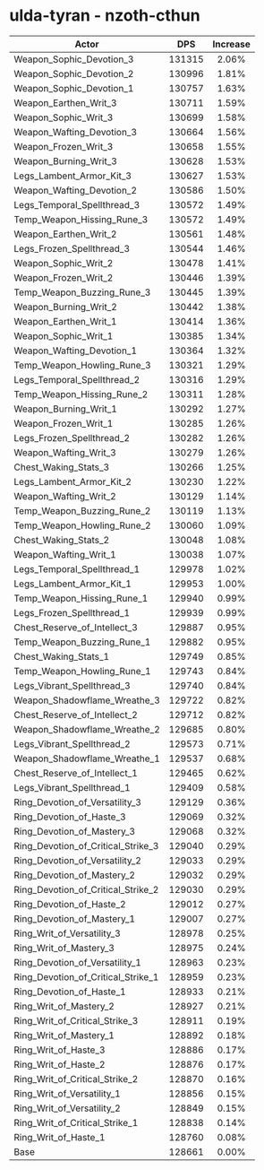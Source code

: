 # ulda-tyran - nzoth-cthun
| Actor | DPS | Increase |
|---|:---:|:---:|
|Weapon_Sophic_Devotion_3|131315|2.06%|
|Weapon_Sophic_Devotion_2|130996|1.81%|
|Weapon_Sophic_Devotion_1|130757|1.63%|
|Weapon_Earthen_Writ_3|130711|1.59%|
|Weapon_Sophic_Writ_3|130699|1.58%|
|Weapon_Wafting_Devotion_3|130664|1.56%|
|Weapon_Frozen_Writ_3|130658|1.55%|
|Weapon_Burning_Writ_3|130628|1.53%|
|Legs_Lambent_Armor_Kit_3|130627|1.53%|
|Weapon_Wafting_Devotion_2|130586|1.50%|
|Legs_Temporal_Spellthread_3|130572|1.49%|
|Temp_Weapon_Hissing_Rune_3|130572|1.49%|
|Weapon_Earthen_Writ_2|130561|1.48%|
|Legs_Frozen_Spellthread_3|130544|1.46%|
|Weapon_Sophic_Writ_2|130478|1.41%|
|Weapon_Frozen_Writ_2|130446|1.39%|
|Temp_Weapon_Buzzing_Rune_3|130445|1.39%|
|Weapon_Burning_Writ_2|130442|1.38%|
|Weapon_Earthen_Writ_1|130414|1.36%|
|Weapon_Sophic_Writ_1|130385|1.34%|
|Weapon_Wafting_Devotion_1|130364|1.32%|
|Temp_Weapon_Howling_Rune_3|130321|1.29%|
|Legs_Temporal_Spellthread_2|130316|1.29%|
|Temp_Weapon_Hissing_Rune_2|130311|1.28%|
|Weapon_Burning_Writ_1|130292|1.27%|
|Weapon_Frozen_Writ_1|130285|1.26%|
|Legs_Frozen_Spellthread_2|130282|1.26%|
|Weapon_Wafting_Writ_3|130279|1.26%|
|Chest_Waking_Stats_3|130266|1.25%|
|Legs_Lambent_Armor_Kit_2|130230|1.22%|
|Weapon_Wafting_Writ_2|130129|1.14%|
|Temp_Weapon_Buzzing_Rune_2|130119|1.13%|
|Temp_Weapon_Howling_Rune_2|130060|1.09%|
|Chest_Waking_Stats_2|130048|1.08%|
|Weapon_Wafting_Writ_1|130038|1.07%|
|Legs_Temporal_Spellthread_1|129978|1.02%|
|Legs_Lambent_Armor_Kit_1|129953|1.00%|
|Temp_Weapon_Hissing_Rune_1|129940|0.99%|
|Legs_Frozen_Spellthread_1|129939|0.99%|
|Chest_Reserve_of_Intellect_3|129887|0.95%|
|Temp_Weapon_Buzzing_Rune_1|129882|0.95%|
|Chest_Waking_Stats_1|129749|0.85%|
|Temp_Weapon_Howling_Rune_1|129743|0.84%|
|Legs_Vibrant_Spellthread_3|129740|0.84%|
|Weapon_Shadowflame_Wreathe_3|129722|0.82%|
|Chest_Reserve_of_Intellect_2|129712|0.82%|
|Weapon_Shadowflame_Wreathe_2|129685|0.80%|
|Legs_Vibrant_Spellthread_2|129573|0.71%|
|Weapon_Shadowflame_Wreathe_1|129537|0.68%|
|Chest_Reserve_of_Intellect_1|129465|0.62%|
|Legs_Vibrant_Spellthread_1|129409|0.58%|
|Ring_Devotion_of_Versatility_3|129129|0.36%|
|Ring_Devotion_of_Haste_3|129069|0.32%|
|Ring_Devotion_of_Mastery_3|129068|0.32%|
|Ring_Devotion_of_Critical_Strike_3|129040|0.29%|
|Ring_Devotion_of_Versatility_2|129033|0.29%|
|Ring_Devotion_of_Mastery_2|129032|0.29%|
|Ring_Devotion_of_Critical_Strike_2|129030|0.29%|
|Ring_Devotion_of_Haste_2|129012|0.27%|
|Ring_Devotion_of_Mastery_1|129007|0.27%|
|Ring_Writ_of_Versatility_3|128978|0.25%|
|Ring_Writ_of_Mastery_3|128975|0.24%|
|Ring_Devotion_of_Versatility_1|128963|0.23%|
|Ring_Devotion_of_Critical_Strike_1|128959|0.23%|
|Ring_Devotion_of_Haste_1|128933|0.21%|
|Ring_Writ_of_Mastery_2|128927|0.21%|
|Ring_Writ_of_Critical_Strike_3|128911|0.19%|
|Ring_Writ_of_Mastery_1|128892|0.18%|
|Ring_Writ_of_Haste_3|128886|0.17%|
|Ring_Writ_of_Haste_2|128876|0.17%|
|Ring_Writ_of_Critical_Strike_2|128870|0.16%|
|Ring_Writ_of_Versatility_1|128856|0.15%|
|Ring_Writ_of_Versatility_2|128849|0.15%|
|Ring_Writ_of_Critical_Strike_1|128838|0.14%|
|Ring_Writ_of_Haste_1|128760|0.08%|
|Base|128661|0.00%|
